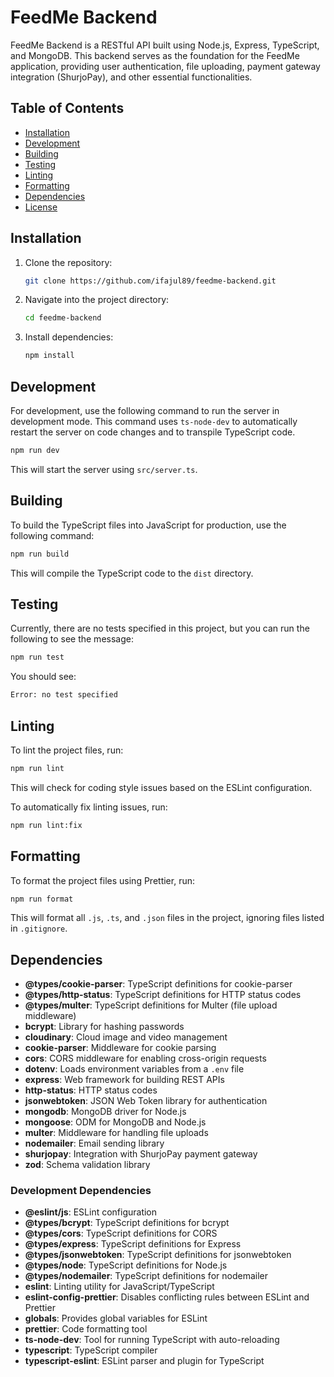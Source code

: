 # FeedMe Backend

FeedMe Backend is a RESTful API built using Node.js, Express, TypeScript, and MongoDB. This backend serves as the foundation for the FeedMe application, providing user authentication, file uploading, payment gateway integration (ShurjoPay), and other essential functionalities.

## Table of Contents

- [Installation](#installation)
- [Development](#development)
- [Building](#building)
- [Testing](#testing)
- [Linting](#linting)
- [Formatting](#formatting)
- [Dependencies](#dependencies)
- [License](#license)

## Installation

1. Clone the repository:

   ```bash
   git clone https://github.com/ifajul89/feedme-backend.git
   ```

2. Navigate into the project directory:

   ```bash
   cd feedme-backend
   ```

3. Install dependencies:
   ```bash
   npm install
   ```

## Development

For development, use the following command to run the server in development mode. This command uses `ts-node-dev` to automatically restart the server on code changes and to transpile TypeScript code.

```bash
npm run dev
```

This will start the server using `src/server.ts`.

## Building

To build the TypeScript files into JavaScript for production, use the following command:

```bash
npm run build
```

This will compile the TypeScript code to the `dist` directory.

## Testing

Currently, there are no tests specified in this project, but you can run the following to see the message:

```bash
npm run test
```

You should see:

```bash
Error: no test specified
```

## Linting

To lint the project files, run:

```bash
npm run lint
```

This will check for coding style issues based on the ESLint configuration.

To automatically fix linting issues, run:

```bash
npm run lint:fix
```

## Formatting

To format the project files using Prettier, run:

```bash
npm run format
```

This will format all `.js`, `.ts`, and `.json` files in the project, ignoring files listed in `.gitignore`.

## Dependencies

- **@types/cookie-parser**: TypeScript definitions for cookie-parser
- **@types/http-status**: TypeScript definitions for HTTP status codes
- **@types/multer**: TypeScript definitions for Multer (file upload middleware)
- **bcrypt**: Library for hashing passwords
- **cloudinary**: Cloud image and video management
- **cookie-parser**: Middleware for cookie parsing
- **cors**: CORS middleware for enabling cross-origin requests
- **dotenv**: Loads environment variables from a `.env` file
- **express**: Web framework for building REST APIs
- **http-status**: HTTP status codes
- **jsonwebtoken**: JSON Web Token library for authentication
- **mongodb**: MongoDB driver for Node.js
- **mongoose**: ODM for MongoDB and Node.js
- **multer**: Middleware for handling file uploads
- **nodemailer**: Email sending library
- **shurjopay**: Integration with ShurjoPay payment gateway
- **zod**: Schema validation library

### Development Dependencies

- **@eslint/js**: ESLint configuration
- **@types/bcrypt**: TypeScript definitions for bcrypt
- **@types/cors**: TypeScript definitions for CORS
- **@types/express**: TypeScript definitions for Express
- **@types/jsonwebtoken**: TypeScript definitions for jsonwebtoken
- **@types/node**: TypeScript definitions for Node.js
- **@types/nodemailer**: TypeScript definitions for nodemailer
- **eslint**: Linting utility for JavaScript/TypeScript
- **eslint-config-prettier**: Disables conflicting rules between ESLint and Prettier
- **globals**: Provides global variables for ESLint
- **prettier**: Code formatting tool
- **ts-node-dev**: Tool for running TypeScript with auto-reloading
- **typescript**: TypeScript compiler
- **typescript-eslint**: ESLint parser and plugin for TypeScript
